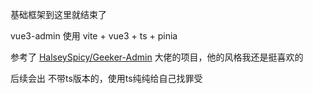 基础框架到这里就结束了

vue3-admin 使用 vite + vue3 + ts + pinia 

参考了 [HalseySpicy/Geeker-Admin](#ttps://github.com/HalseySpicy/Geeker-Admin) 大佬的项目，他的风格我还是挺喜欢的

后续会出 不带ts版本的，使用ts纯纯给自己找罪受
